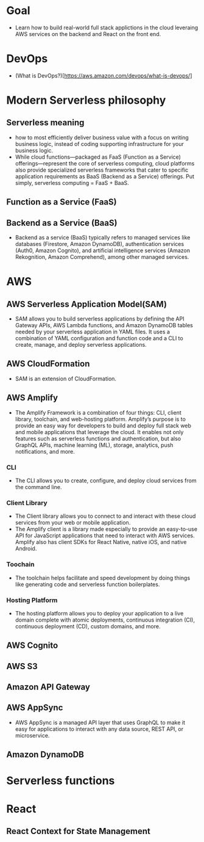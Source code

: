 # Goal

-   Learn how to build real-world full stack applictions in the cloud leveraing AWS services on the backend and React on the front end.

# DevOps

-   (What is DevOps?)[https://aws.amazon.com/devops/what-is-devops/]

# Modern Serverless philosophy

## Serverless meaning

-   how to most efficiently deliver business value with a focus on writing business logic, instead of coding supporting infrastructure for your business logic.
-   While cloud functions—packaged as FaaS (Function as a Service) offerings—represent the core of serverless computing, cloud platforms also provide specialized serverless frameworks that cater to specific application requirements as BaaS (Backend as a Service) offerings. Put simply, serverless computing = FaaS + BaaS.

## Function as a Service (FaaS)

## Backend as a Service (BaaS)

-   Backend as a service (BaaS) typically refers to managed services like databases (Firestore, Amazon DynamoDB), authentication services (Auth0, Amazon Cognito), and artificial intelligence services (Amazon Rekognition, Amazon Comprehend), among other managed services.

# AWS

## AWS Serverless Application Model(SAM)

-   SAM allows you to build serverless applications by defining the API Gateway APIs, AWS Lambda functions, and Amazon DynamoDB tables needed by your serverless application in YAML files. It uses a combination of YAML configuration and function code and a CLI to create, manage, and deploy serverless applications.

## AWS CloudFormation

-   SAM is an extension of CloudFormation.

## AWS Amplify

-   The Amplify Framework is a combination of four things: CLI, client library, toolchain, and web-hosting platform. Amplify’s purpose is to provide an easy way for developers to build and deploy full stack web and mobile applications that leverage the cloud. It enables not only features such as serverless functions and authentication, but also GraphQL APIs, machine learning (ML), storage, analytics, push notifications, and more.

### CLI

-   The CLI allows you to create, configure, and deploy cloud services from the command line.

### Client Library

-   The Client library allows you to connect to and interact with these cloud services from your web or mobile application.
-   The Amplify client is a library made especially to provide an easy-to-use API for JavaScript applications that need to interact with AWS services. Amplify also has client SDKs for React Native, native iOS, and native Android.

### Toochain

-   The toolchain helps facilitate and speed development by doing things like generating code and serverless function boilerplates.

### Hosting Platform

-   The hosting platform allows you to deploy your application to a live domain complete with atomic deployments, continuous integration (CI), continuous deployment (CD), custom domains, and more.

## AWS Cognito

## AWS S3

## Amazon API Gateway

## AWS AppSync

-   AWS AppSync is a managed API layer that uses GraphQL to make it easy for applications to interact with any data source, REST API, or microservice.

## Amazon DynamoDB

# Serverless functions

# React

## React Context for State Management

